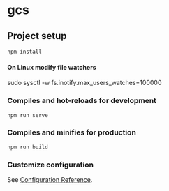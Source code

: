 # gcs

## Project setup
```
npm install
```

#### On Linux modify file watchers

sudo sysctl -w fs.inotify.max_users_watches=100000

### Compiles and hot-reloads for development
```
npm run serve
```

### Compiles and minifies for production
```
npm run build
```

### Customize configuration
See [Configuration Reference](https://cli.vuejs.org/config/).
